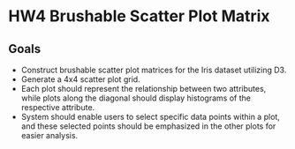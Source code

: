 # HW4 Brushable Scatter Plot Matrix
## Goals
- Construct brushable scatter plot matrices for the Iris dataset utilizing D3. 
- Generate a 4x4 scatter plot grid.
- Each plot should represent the relationship between two attributes, while plots along the diagonal should display histograms of the respective attribute.
- System should enable users to select specific data points within a plot, and these selected points should be emphasized in the other plots for easier analysis.
